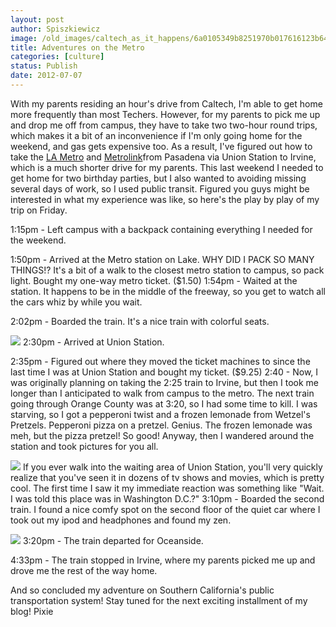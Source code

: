 ```yaml
---
layout: post
author: Spiszkiewicz
image: /old_images/caltech_as_it_happens/6a0105349b8251970b017616123b64970c.jpg
title: Adventures on the Metro 
categories: [culture]
status: Publish
date: 2012-07-07
---
```


  With my parents residing an hour's drive from Caltech, I'm able to get home more frequently than most Techers. However, for my parents to pick me up and drop me off from campus, they have to take two two-hour round trips, which makes it a bit of an inconvenience if I'm only going home for the weekend, and gas gets expensive too. As a result, I've figured out how to take the [LA Metro](https://www.metro.net/) and [Metrolink](https://www.metrolinktrains.com/)from Pasadena via Union Station to Irvine, which is a much shorter drive for my parents. This last weekend I needed to get home for two birthday parties, but I also wanted to avoiding missing several days of work, so I used public transit. Figured you guys might be interested in what my experience was like, so here's the play by play of my trip on Friday.

1:15pm - Left campus with a backpack containing everything I needed for the weekend.

1:50pm - Arrived at the Metro station on Lake. WHY DID I PACK SO MANY THINGS!? It's a bit of a walk to the closest metro station to campus, so pack light. Bought my one-way metro ticket. ($1.50)
1:54pm - Waited at the station. It happens to be in the middle of the freeway, so you get to watch all the cars whiz by while you wait.

2:02pm - Boarded the train. It's a nice train with colorful seats.


![](/old_images/caltech_as_it_happens/6a0105349b8251970b017742f836a8970d.jpg)
2:30pm - Arrived at Union Station.

2:35pm - Figured out where they moved the ticket machines to since the last time I was at Union Station and bought my ticket. ($9.25)
2:40 - Now, I was originally planning on taking the 2:25 train to Irvine, but then I took me longer than I anticipated to walk from campus to the metro. The next train going through Orange County was at 3:20, so I had some time to kill. I was starving, so I got a pepperoni twist and a frozen lemonade from Wetzel's Pretzels. Pepperoni pizza on a pretzel. Genius. The frozen lemonade was meh, but the pizza pretzel! So good! Anyway, then I wandered around the station and took pictures for you all.


![](/old_images/caltech_as_it_happens/6a0105349b8251970b0167681d458e970b.jpg)
If you ever walk into the waiting area of Union Station, you'll very quickly realize that you've seen it in dozens of tv shows and movies, which is pretty cool. The first time I saw it my immediate reaction was something like "Wait. I was told this place was in Washington D.C.?"
3:10pm - Boarded the second train. I found a nice comfy spot on the second floor of the quiet car where I took out my ipod and headphones and found my zen.


![](/old_images/caltech_as_it_happens/6a0105349b8251970b0176161256e3970c.jpg)
3:20pm - The train departed for Oceanside.

4:33pm - The train stopped in Irvine, where my parents picked me up and drove me the rest of the way home.

And so concluded my adventure on Southern California's public transportation system! Stay tuned for the next exciting installment of my blog!
Pixie
